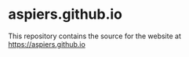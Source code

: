 # aspiers.github.io

This repository contains the source for the website at https://aspiers.github.io
